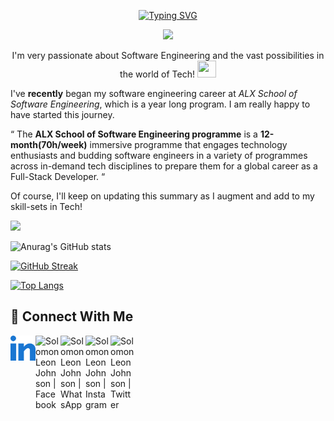 <p align="center"> <a href="https://git.io/typing-svg"><img src="https://readme-typing-svg.herokuapp.com?font=Exo+2&size=27&duration=2000&pause=1000&color=5581F7&center=true&vCenter=true&width=435&lines=Hello+there+%F0%9F%91%8B;Welcome+to+my+GitHub+profile!+%F0%9F%95%BA;I'm+Solomon+Leon+Johnson." alt="Typing SVG" /></a> </p>

<p align="center"> <img src="https://acegif.com/wp-content/uploads/2021/4fh5wi/welcome-5.gif" /> </p>

<p align="center">
I'm very passionate about Software Engineering and the vast possibilities in the world of Tech! <img src="https://camo.githubusercontent.com/e8e7b06ecf583bc040eb60e44eb5b8e0ecc5421320a92929ce21522dbc34c891/68747470733a2f2f6d656469612e67697068792e636f6d2f6d656469612f6876524a434c467a6361737252346961377a2f67697068792e676966" width="30" height="27" />
</p>

I've **recently** began my software engineering career at *ALX School of Software Engineering*, which is a year long program. I am really happy to have started this journey.

“ The **ALX School of Software Engineering programme** is a **12-month(70h/week)** immersive programme that engages technology enthusiasts and budding software engineers in a variety of programmes across in-demand tech disciplines to prepare them for a global career as a Full-Stack Developer. “

Of course, I'll keep on updating this summary as I augment and add to my skill-sets in Tech!

![](https://komarev.com/ghpvc/?username=Leonrichcy)

![Anurag's GitHub stats](https://github-readme-stats.vercel.app/api?username=Leonrichcy&show_icons=true&theme=highcontrast)

[![GitHub Streak](https://github-readme-streak-stats.herokuapp.com/?user=Leonrichcy&theme=highcontrast&currStreakNum=2FD3EB&fire=pink&sideLabels=F00&date_format=[Y.]n.j)](https://git.io/streak-stats)

[![Top Langs](https://github-readme-stats.vercel.app/api/top-langs/?username=Leonrichcy&theme=highcontrast&layout=compact)](https://github.com/Leonrichcy/github-readme-stats)


## 🤝 Connect With Me
<a href="https://www.linkedin.com/in/leonrichcy/"><img align="left" src="https://github.com/leonrichcy/Solomon-Leon-Johnson-/blob/main/linkedin.svg" alt="Tosin ISOGUN | LinkedIn" width="40px"/></a>
<a href="https://raw.githubusercontent.com/leonrichcy/Solomon-Leon-Johnson-/main/facebook.svg/"><img align="left" src="https://raw.githubusercontent.com/Leonrichcy/Leonrichcy/main/facebook.svg" alt="Solomon Leon Johnson | Facebook" width="40px"/></a>
<a href="https://wa.link/nxtuti/"><img align="left" src="https://raw.githubusercontent.com/Leonrichcy/Leonrichcy/main/whatsapp2.png" alt="Solomon Leon Johnson | WhatsApp" width="40px"/></a>
<a href="https://www.instagram.com/leonrichcy/"><img align="left" src="https://raw.githubusercontent.com/Leonrichcy/Leonrichcy/main/instagram.svg" alt="Solomon Leon Johnson | Instagram" width="40px"/></a>
<a href="https://mobile.twitter.com/tomson172/"><img align="left" src="https://raw.githubusercontent.com/Leonrichcy/Leonrichcy/main/twitter.svg" alt="Solomon Leon Johnson | Twitter" width="40px"/></a>

<!--
<p align="center"> <a href="https://git.io/typing-svg"><img src="https://readme-typing-svg.herokuapp.com?font=Exo+2&size=27&duration=2500&pause=1000&color=5581F7&center=true&vCenter=true&width=435&lines=Hello+there+%F0%9F%91%8B;Welcome+to+my+GitHub+profile!+%F0%9F%95%BA;I'm+Solomon+Leon+Isogun." alt="Typing SVG" /></a> </p>

<a href="https://www.instagram.com/leonrichcy/"><img align="left" src="https://raw.githubusercontent.com/Leonrichcy/Leonrichcy/main/instagram.svg" alt="Solomon Leon Johnson | Instagram" width="40px"/></a>

[![Top Langs](https://github-readme-stats.vercel.app/api/top-langs/?username=Leonrichcy&theme=highcontrast&layout=compact)](https://github.com/Leonrichcy/github-readme-stats)

### <p align="center"> ![Coding](https://camo.githubusercontent.com/6980a08cbf1de9fd8a7ef3c1c7f8b9c3cf6ceac8ff87fd2b6aaf114b7050c133/68747470733a2f2f63646e2e6472696262626c652e636f6d2f75736572732f313136323037372f73637265656e73686f74732f353430333931382f666f6375732d616e696d6174696f6e2e676966) </p>

<a href="https://mobile.twitter.com/leonrichcy/"><img align="left" src="https://raw.githubusercontent.com/Leonrichcy/Leonrichcy/main/linkedin.png" alt="Tosin ISOGUN | LinkedIn" width="25px"/></a>

**Leonrichcy/Leonrichcy** is a ✨ _special_ ✨ repository because its `README.md` (this file) appears on your GitHub profile.

Here are some ideas to get you started:

- 🔭 I’m currently working on ...
- 🌱 I’m currently learning ...
- 👯 I’m looking to collaborate on ...
- 🤔 I’m looking for help with ...
- 💬 Ask me about ...
- 📫 How to reach me: ...
- 😄 Pronouns: ...
- ⚡ Fun fact: ...
-->
